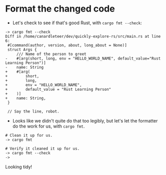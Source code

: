 # Format the changed code

- Let's check to see if that's good Rust, with `cargo fmt --check`:

```text
-> cargo fmt --check
Diff in /home/canardleteer/dev/quickly-explore-rs/src/main.rs at line 6:
 #[command(author, version, about, long_about = None)]
 struct Args {
     /// Name of the person to greet
-    #[arg(short, long, env = "HELLO_WORLD_NAME", default_value="Rust Learning Person")]
-    name: String
+    #[arg(
+        short,
+        long,
+        env = "HELLO_WORLD_NAME",
+        default_value = "Rust Learning Person"
+    )]
+    name: String,
 }
 
 // Say the line, robot.
```

- Looks like we didn't quite do that too legibly, but let's let the formatter do the work for us, with `cargo fmt`.

```text
# Clean it up for us.
-> cargo fmt

# Verify it cleaned it up for us.
-> cargo fmt --check
-> 
```

Looking tidy!
